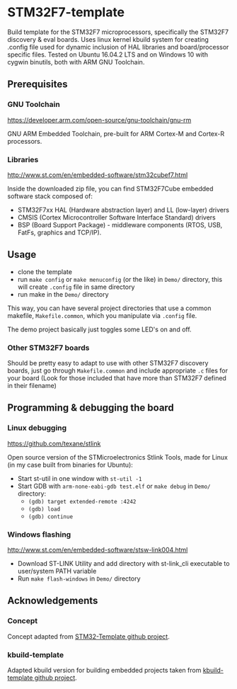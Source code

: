 # STM32F7-template

Build template for the STM32F7 microprocessors, specifically the STM32F7 discovery & eval boards. Uses linux kernel kbuild system for creating .config file used for dynamic inclusion of HAL libraries and board/processor specific files. Tested on Ubuntu 16.04.2 LTS and on Windows 10 with cygwin binutils, both with ARM GNU Toolchain.

## Prerequisites

### GNU Toolchain

https://developer.arm.com/open-source/gnu-toolchain/gnu-rm

GNU ARM Embedded Toolchain, pre-built for ARM Cortex-M and Cortex-R processors.

### Libraries

http://www.st.com/en/embedded-software/stm32cubef7.html

Inside the downloaded zip file, you can find STM32F7Cube embedded software stack composed of:

  - STM32F7xx HAL (Hardware abstraction layer) and LL (low-layer) drivers
  - CMSIS (Cortex Microcontroller Software Interface Standard) drivers
  - BSP (Board Support Package) - middleware components (RTOS, USB, FatFs, graphics and TCP/IP).

## Usage

  - clone the template
  - run `make config` or `make menuconfig` (or the like) in `Demo/` directory, this will create `.config` file in same directory
  - run make in the `Demo/` directory
  
This way, you can have several project directories that use a common makefile, `Makefile.common`, which you manipulate via `.config` file.

The demo project basically just toggles some LED's on and off.

### Other STM32F7 boards

Should be pretty easy to adapt to use with other STM32F7 discovery boards, just go through `Makefile.common` and include appropriate `.c` files for your board (Look for those included that have more than STM32F7 defined in their filename)

## Programming & debugging the board

### Linux debugging
https://github.com/texane/stlink

Open source version of the STMicroelectronics Stlink Tools, made for Linux (in my case built from binaries for Ubuntu):

  - Start st-util in one window with `st-util -1`
  - Start GDB with `arm-none-eabi-gdb test.elf` or `make debug` in `Demo/` directory:
      - `(gdb) target extended-remote :4242`
      - `(gdb) load`
      - `(gdb) continue`
      
### Windows flashing
http://www.st.com/en/embedded-software/stsw-link004.html

  - Download ST-LINK Utility and add directory with st-link_cli executable to user/system PATH variable
  - Run `make flash-windows` in `Demo/` directory

## Acknowledgements

### Concept

Concept adapted from [STM32-Template github project](https://github.com/geoffreymbrown/STM32-Template).

### kbuild-template

Adapted kbuild version for building embedded projects taken from [kbuild-template github project](https://github.com/embedded-it/kbuild-template.git
).
